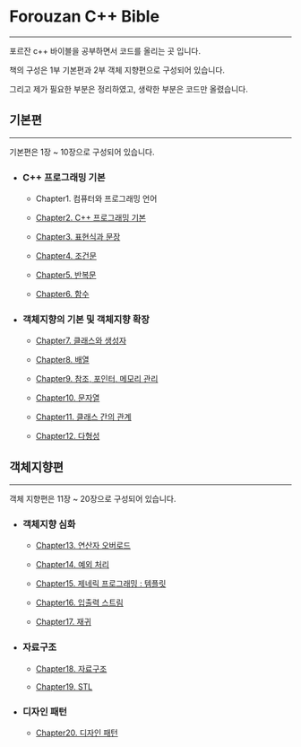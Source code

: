 # Forouzan C++ Bible
------------------------------------------------
포르잔 c++ 바이블을 공부하면서 코드를 올리는 곳 입니다.

책의 구성은 1부 기본편과 2부 객체 지향편으로 구성되어 있습니다.

그리고 제가 필요한 부분은 정리하였고, 생략한 부분은 코드만 올렸습니다.  

## 기본편 
----------------------------------------------
기본편은 1장 ~ 10장으로 구성되어 있습니다. 

* ### C++ 프로그래밍 기본 
  - Chapter1. 컴퓨터와 프로그래밍 언어 

  - [Chapter2. C++ 프로그래밍 기본](https://github.com/ysungJ/Cplusplus-UE/tree/main/CPP/Forouzan%20Cpp%20Bible/F_Chapter2)

  - [Chapter3. 표현식과 문장](https://github.com/ysungJ/Cplusplus-UE/tree/main/CPP/Forouzan%20Cpp%20Bible/F_Chapter3) 

  - [Chapter4. 조건문](https://github.com/ysungJ/Cplusplus-UE/tree/main/CPP/Forouzan%20Cpp%20Bible/F_Chapter4) 

  - [Chapter5. 반복문](https://github.com/ysungJ/Cplusplus-UE/tree/main/CPP/Forouzan%20Cpp%20Bible/F_Chapter5)

  - [Chapter6. 함수](https://github.com/ysungJ/Cplusplus-UE/tree/main/CPP/Forouzan%20Cpp%20Bible/F_Chapter6) 

* ### 객체지향의 기본 및 객체지향 확장  
  - [Chapter7. 클래스와 생성자](https://github.com/ysungJ/Cplusplus-UE/tree/main/CPP/Forouzan%20Cpp%20Bible/F_Chapter7)

  - [Chapter8. 배열](https://github.com/ysungJ/Cplusplus-UE/tree/main/CPP/Forouzan%20Cpp%20Bible/F_Chapter8)  

  - [Chapter9. 참조, 포인터, 메모리 관리](https://github.com/ysungJ/Cplusplus-UE/tree/main/CPP/Forouzan%20Cpp%20Bible/F_Chapter9)

  - [Chapter10. 문자열](https://github.com/ysungJ/Cplusplus-UE/tree/main/CPP/Forouzan%20Cpp%20Bible/F_Chapter10)

  - [Chapter11. 클래스 간의 관계](https://github.com/ysungJ/Cplusplus-UE/tree/main/CPP/Forouzan%20Cpp%20Bible/F_Chapter11)

  - [Chapter12. 다형성](https://github.com/ysungJ/Cplusplus-UE/tree/main/CPP/Forouzan%20Cpp%20Bible/F_Chapter12)

## 객체지향편
-------------------------------
객체 지향편은 11장 ~ 20장으로 구성되어 있습니다.

* ### 객체지향 심화 
  - [Chapter13. 연산자 오버로드](https://github.com/Jeon-YuSung/Cplusplus-UE/tree/main/CPP/Forouzan%20Cpp%20Bible/F_Chapter13)

  - [Chapter14. 예외 처리](https://github.com/Jeon-YuSung/Cplusplus-UE/tree/main/CPP/Forouzan%20Cpp%20Bible/F_Chapter14) 

  - [Chapter15. 제네릭 프로그래밍 : 템플릿](https://github.com/Jeon-YuSung/Cplusplus-UE/tree/main/CPP/Forouzan%20Cpp%20Bible/F_Chapter15)

  - [Chapter16. 입출력 스트림](https://github.com/Jeon-YuSung/Cplusplus-UE/tree/main/CPP/Forouzan%20Cpp%20Bible/F_Chapter16)

  - [Chapter17. 재귀](https://github.com/Jeon-YuSung/Cplusplus-UE/tree/main/CPP/Forouzan%20Cpp%20Bible/F_Chapter17)

* ### 자료구조 
  - [Chapter18. 자료구조](https://github.com/Jeon-YuSung/Cplusplus-UE/tree/main/CPP/Forouzan%20Cpp%20Bible/F_Chapter18)

  - [Chapter19. STL](https://github.com/Jeon-YuSung/Cplusplus-UE/tree/main/CPP/Forouzan%20Cpp%20Bible/F_Chapter19)

* ### 디자인 패턴
  - [Chapter20. 디자인 패턴](https://github.com/Jeon-YuSung/Cplusplus-UE/tree/main/CPP/Forouzan%20Cpp%20Bible/F_Chapter20) 
